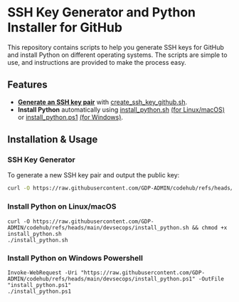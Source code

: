# SSH Key Generator and Python Installer for GitHub
This repository contains scripts to help you generate SSH keys for GitHub and install Python on different operating systems. The scripts are simple to use, and instructions are provided to make the process easy.

## Features

- [**Generate an SSH key pair**](#ssh-key-generator) with [create_ssh_key_github.sh](create_ssh_key_github.sh).
- **Install Python** automatically using [install_python.sh](install_python.sh) [(for Linux/macOS)](#install-python-on-linuxmacos) or [install_python.ps1](install_python.ps1) [(for Windows)](#install-python-on-windows-powershell).

## Installation & Usage

### SSH Key Generator
To generate a new SSH key pair and output the public key:
```bash
curl -O https://raw.githubusercontent.com/GDP-ADMIN/codehub/refs/heads/main/devsecops/create_ssh_key_github.sh && bash create_ssh_key_github.sh [-e <email>] [-k <key_name>]
```

###  Install Python on Linux/macOS
```
curl -O https://raw.githubusercontent.com/GDP-ADMIN/codehub/refs/heads/main/devsecops/install_python.sh && chmod +x install_python.sh
./install_python.sh
```

### Install Python on Windows Powershell
```
Invoke-WebRequest -Uri "https://raw.githubusercontent.com/GDP-ADMIN/codehub/refs/heads/main/devsecops/install_python.ps1" -OutFile "install_python.ps1"
./install_python.ps1
```